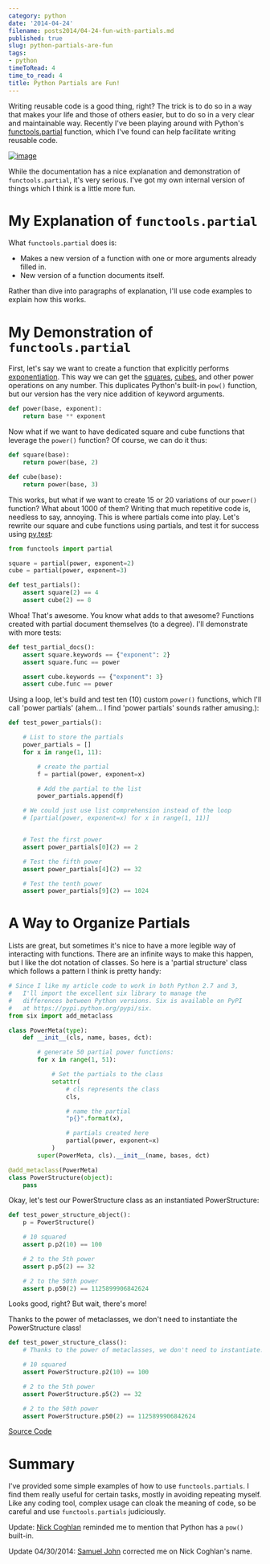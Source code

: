 ```yaml
---
category: python
date: '2014-04-24'
filename: posts2014/04-24-fun-with-partials.md
published: true
slug: python-partials-are-fun
tags:
- python
timeToRead: 4
time_to_read: 4
title: Python Partials are Fun!
---
```


Writing reusable code is a good thing, right? The trick is to do so in a
way that makes your life and those of others easier, but to do so in a
very clear and maintainable way. Recently I've been playing around with
Python's
[functools.partial](https://docs.python.org/2.7/library/functools.html#functools.partial)
function, which I've found can help facilitate writing reusable code.

[![image](https://pydanny.com/static/partials.png)](https://pydanny.com/python-partials-are-fun.html)

While the documentation has a nice explanation and demonstration of
`functools.partial`, it's very serious. I've got my own internal
version of things which I think is a little more fun.

My Explanation of `functools.partial`
=====================================

What `functools.partial` does is:

-   Makes a new version of a function with one or more arguments already
    filled in.
-   New version of a function documents itself.

Rather than dive into paragraphs of explanation, I'll use code examples
to explain how this works.

My Demonstration of `functools.partial`
=======================================

First, let's say we want to create a function that explicitly performs
[exponentiation](https://en.wikipedia.org/wiki/Exponentiation). This way
we can get the
[squares](https://en.wikipedia.org/wiki/Square_(algebra)),
[cubes](https://en.wikipedia.org/wiki/Cube_(algebra)), and other power
operations on any number. This duplicates Python's built-in `pow()`
function, but our version has the very nice addition of keyword
arguments.

``` python
def power(base, exponent):
    return base ** exponent
```

Now what if we want to have dedicated square and cube functions that
leverage the `power()` function? Of course, we can do it thus:

``` python
def square(base):
    return power(base, 2)

def cube(base):
    return power(base, 3)
```

This works, but what if we want to create 15 or 20 variations of our
`power()` function? What about 1000 of them? Writing that much
repetitive code is, needless to say, annoying. This is where partials
come into play. Let's rewrite our square and cube functions using
partials, and test it for success using
[py.test](https://pydanny.com/pytest-no-boilerplate-testing.html):

``` python
from functools import partial

square = partial(power, exponent=2)
cube = partial(power, exponent=3)

def test_partials():
    assert square(2) == 4
    assert cube(2) == 8
```

Whoa! That's awesome. You know what adds to that awesome? Functions
created with partial document themselves (to a degree). I'll
demonstrate with more tests:

``` python
def test_partial_docs():
    assert square.keywords == {"exponent": 2}
    assert square.func == power

    assert cube.keywords == {"exponent": 3}
    assert cube.func == power
```

Using a loop, let's build and test ten (10) custom `power()` functions,
which I'll call 'power partials' (ahem... I find 'power partials'
sounds rather amusing.):

``` python
def test_power_partials():

    # List to store the partials
    power_partials = []
    for x in range(1, 11):

        # create the partial
        f = partial(power, exponent=x)

        # Add the partial to the list
        power_partials.append(f)

    # We could just use list comprehension instead of the loop
    # [partial(power, exponent=x) for x in range(1, 11)]


    # Test the first power
    assert power_partials[0](2) == 2

    # Test the fifth power
    assert power_partials[4](2) == 32

    # Test the tenth power
    assert power_partials[9](2) == 1024        
```

A Way to Organize Partials
==========================

Lists are great, but sometimes it's nice to have a more legible way of
interacting with functions. There are an infinite ways to make this
happen, but I like the dot notation of classes. So here is a 'partial
structure' class which follows a pattern I think is pretty handy:

``` python
# Since I like my article code to work in both Python 2.7 and 3,
#   I'll import the excellent six library to manage the
#   differences between Python versions. Six is available on PyPI
#   at https://pypi.python.org/pypi/six.
from six import add_metaclass

class PowerMeta(type):
    def __init__(cls, name, bases, dct):

        # generate 50 partial power functions:
        for x in range(1, 51):

            # Set the partials to the class
            setattr(
                # cls represents the class
                cls,

                # name the partial
                "p{}".format(x),

                # partials created here
                partial(power, exponent=x)
            )
        super(PowerMeta, cls).__init__(name, bases, dct)

@add_metaclass(PowerMeta)
class PowerStructure(object):
    pass
```

Okay, let's test our PowerStructure class as an instantiated
PowerStructure:

``` python
def test_power_structure_object():
    p = PowerStructure()

    # 10 squared
    assert p.p2(10) == 100

    # 2 to the 5th power
    assert p.p5(2) == 32

    # 2 to the 50th power
    assert p.p50(2) == 1125899906842624
```

Looks good, right? But wait, there's more!

Thanks to the power of metaclasses, we don't need to instantiate the
PowerStructure class!

``` python
def test_power_structure_class():
    # Thanks to the power of metaclasses, we don't need to instantiate!

    # 10 squared
    assert PowerStructure.p2(10) == 100

    # 2 to the 5th power
    assert PowerStructure.p5(2) == 32

    # 2 to the 50th power
    assert PowerStructure.p50(2) == 1125899906842624
```

[Source Code](https://gist.github.com/pydanny/11295815)

Summary
=======

I've provided some simple examples of how to use `functools.partials`.
I find them really useful for certain tasks, mostly in avoiding
repeating myself. Like any coding tool, complex usage can cloak the
meaning of code, so be careful and use `functools.partials` judiciously.

Update: [Nick Coghlan](https://twitter.com/ncoghlan_dev) reminded me to
mention that Python has a `pow()` built-in.

Update 04/30/2014: [Samuel John](https://twitter.com/samueljohn_de)
corrected me on Nick Coghlan's name.
